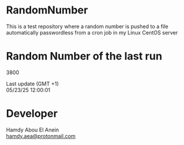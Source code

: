# RandomNumber    
This is a test repository where a random number is pushed to a file automatically passwordless from a cron job in my Linux CentOS server    
# Random Number of the last run   
3800
      
Last update (GMT +1)    
05/23/25 12:00:01
# Developer    
Hamdy Abou El Anein   
hamdy.aea@protonmail.com
